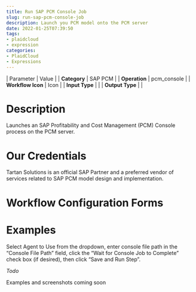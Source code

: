 ```yaml
---
title: Run SAP PCM Console Job
slug: run-sap-pcm-console-job
description: Launch you PCM model onto the PCM server
date: 2022-01-25T07:39:50
tags:
- plaidcloud
- expression
categories:
- PlaidCloud
- Expressions
---
```





| Parameter | Value |
| **Category** | SAP PCM |
| **Operation** | pcm\_console |
| **Workflow Icon** | Icon |
| **Input Type** |  |
| **Output Type** |  |

# Description


Launches an SAP Profitability and Cost Management (PCM) Console process on the PCM server.



# Our Credentials


Tartan Solutions is an official SAP Partner and a preferred vendor of services related to SAP PCM model design and implementation.



# Workflow Configuration Forms




# Examples


Select Agent to Use from the dropdown, enter console file path in the “Console File Path” field, click the “Wait for Console Job to Complete” check box (if desired), then click “Save and Run Step”.



*Todo*


Examples and screenshots coming soon


